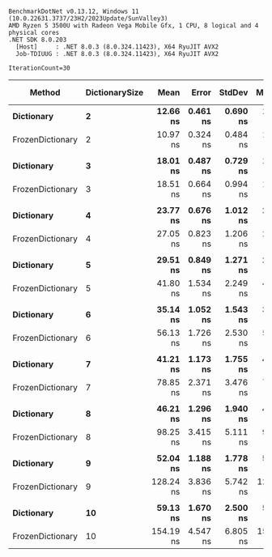 ```

BenchmarkDotNet v0.13.12, Windows 11 (10.0.22631.3737/23H2/2023Update/SunValley3)
AMD Ryzen 5 3500U with Radeon Vega Mobile Gfx, 1 CPU, 8 logical and 4 physical cores
.NET SDK 8.0.203
  [Host]     : .NET 8.0.3 (8.0.324.11423), X64 RyuJIT AVX2
  Job-TDIUUG : .NET 8.0.3 (8.0.324.11423), X64 RyuJIT AVX2

IterationCount=30  

```
| Method           | DictionarySize | Mean      | Error    | StdDev   | Median    | Ratio    | RatioSD | Allocated | Alloc Ratio |
|----------------- |--------------- |----------:|---------:|---------:|----------:|---------:|--------:|----------:|------------:|
| **Dictionary**       | **2**              |  **12.66 ns** | **0.461 ns** | **0.690 ns** |  **12.47 ns** | **baseline** |        **** |         **-** |          **NA** |
| FrozenDictionary | 2              |  10.97 ns | 0.324 ns | 0.484 ns |  10.77 ns |     -13% |    7.5% |         - |          NA |
|                  |                |           |          |          |           |          |         |           |             |
| **Dictionary**       | **3**              |  **18.01 ns** | **0.487 ns** | **0.729 ns** |  **17.74 ns** | **baseline** |        **** |         **-** |          **NA** |
| FrozenDictionary | 3              |  18.51 ns | 0.664 ns | 0.994 ns |  18.25 ns |      +3% |    6.6% |         - |          NA |
|                  |                |           |          |          |           |          |         |           |             |
| **Dictionary**       | **4**              |  **23.77 ns** | **0.676 ns** | **1.012 ns** |  **23.43 ns** | **baseline** |        **** |         **-** |          **NA** |
| FrozenDictionary | 4              |  27.05 ns | 0.823 ns | 1.206 ns |  26.92 ns |     +14% |    6.3% |         - |          NA |
|                  |                |           |          |          |           |          |         |           |             |
| **Dictionary**       | **5**              |  **29.51 ns** | **0.849 ns** | **1.271 ns** |  **29.29 ns** | **baseline** |        **** |         **-** |          **NA** |
| FrozenDictionary | 5              |  41.80 ns | 1.534 ns | 2.249 ns |  41.36 ns |     +42% |    6.1% |         - |          NA |
|                  |                |           |          |          |           |          |         |           |             |
| **Dictionary**       | **6**              |  **35.14 ns** | **1.052 ns** | **1.543 ns** |  **34.45 ns** | **baseline** |        **** |         **-** |          **NA** |
| FrozenDictionary | 6              |  56.13 ns | 1.726 ns | 2.530 ns |  55.64 ns |     +60% |    6.3% |         - |          NA |
|                  |                |           |          |          |           |          |         |           |             |
| **Dictionary**       | **7**              |  **41.21 ns** | **1.173 ns** | **1.755 ns** |  **40.33 ns** | **baseline** |        **** |         **-** |          **NA** |
| FrozenDictionary | 7              |  78.85 ns | 2.371 ns | 3.476 ns |  78.43 ns |     +92% |    6.2% |         - |          NA |
|                  |                |           |          |          |           |          |         |           |             |
| **Dictionary**       | **8**              |  **46.21 ns** | **1.296 ns** | **1.940 ns** |  **44.92 ns** | **baseline** |        **** |         **-** |          **NA** |
| FrozenDictionary | 8              |  98.25 ns | 3.415 ns | 5.111 ns |  96.47 ns |    +113% |    7.3% |         - |          NA |
|                  |                |           |          |          |           |          |         |           |             |
| **Dictionary**       | **9**              |  **52.04 ns** | **1.188 ns** | **1.778 ns** |  **51.28 ns** | **baseline** |        **** |         **-** |          **NA** |
| FrozenDictionary | 9              | 128.24 ns | 3.836 ns | 5.742 ns | 126.69 ns |    +147% |    4.7% |         - |          NA |
|                  |                |           |          |          |           |          |         |           |             |
| **Dictionary**       | **10**             |  **59.13 ns** | **1.670 ns** | **2.500 ns** |  **58.65 ns** | **baseline** |        **** |         **-** |          **NA** |
| FrozenDictionary | 10             | 154.19 ns | 4.547 ns | 6.805 ns | 152.12 ns |    +161% |    6.2% |         - |          NA |
